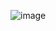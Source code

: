 
![image](https://user-images.githubusercontent.com/75825682/126065052-bc590c58-8df1-42dc-8676-a0379aa34465.png)
